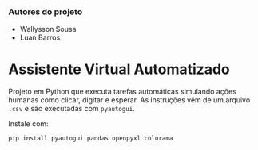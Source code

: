 ### Autores do projeto 

- Wallysson Sousa 
- Luan Barros

# Assistente Virtual Automatizado

Projeto em Python que executa tarefas automáticas simulando ações humanas como clicar, digitar e esperar. As instruções vêm de um arquivo `.csv` e são executadas com `pyautogui`.

Instale com:

```bash
pip install pyautogui pandas openpyxl colorama